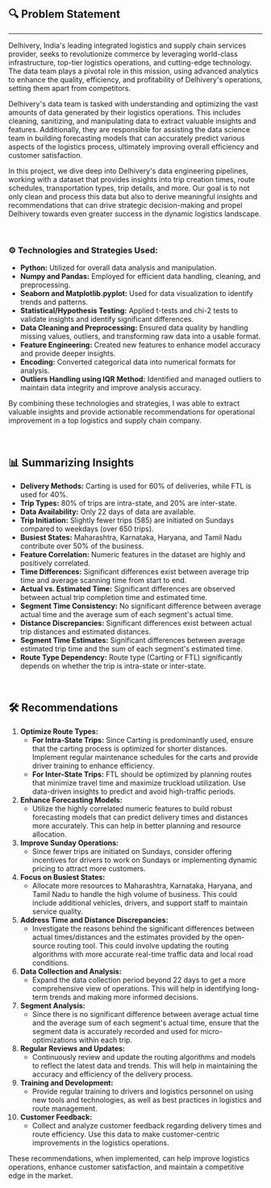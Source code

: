 <h2>🔍 Problem Statement</h2> 
<hr>
<p>Delhivery, India's leading integrated logistics and supply chain services provider, seeks to revolutionize commerce by leveraging world-class infrastructure, top-tier logistics operations, and cutting-edge technology. The data team plays a pivotal role in this mission, using advanced analytics to enhance the quality, efficiency, and profitability of Delhivery's operations, setting them apart from competitors.</p>

<p>Delhivery's data team is tasked with understanding and optimizing the vast amounts of data generated by their logistics operations. This includes cleaning, sanitizing, and manipulating data to extract valuable insights and features. Additionally, they are responsible for assisting the data science team in building forecasting models that can accurately predict various aspects of the logistics process, ultimately improving overall efficiency and customer satisfaction.</p>

<p>In this project, we dive deep into Delhivery's data engineering pipelines, working with a dataset that provides insights into trip creation times, route schedules, transportation types, trip details, and more. Our goal is to not only clean and process this data but also to derive meaningful insights and recommendations that can drive strategic decision-making and propel Delhivery towards even greater success in the dynamic logistics landscape.</p>

<br>

<h3>⚙️ Technologies and Strategies Used:</h3> 
<ul>
   <li><strong>Python:</strong> Utilized for overall data analysis and manipulation.</li>
   <li><strong>Numpy and Pandas:</strong> Employed for efficient data handling, cleaning, and preprocessing.</li>
   <li><strong>Seaborn and Matplotlib.pyplot:</strong> Used for data visualization to identify trends and patterns.</li>
   <li><strong>Statistical/Hypothesis Testing:</strong> Applied t-tests and chi-2 tests to validate insights and identify significant differences.</li>
   <li><strong>Data Cleaning and Preprocessing:</strong> Ensured data quality by handling missing values, outliers, and transforming raw data into a usable format.</li>
   <li><strong>Feature Engineering:</strong> Created new features to enhance model accuracy and provide deeper insights.</li>
   <li><strong>Encoding:</strong> Converted categorical data into numerical formats for analysis.</li>
   <li><strong>Outliers Handling using IQR Method:</strong> Identified and managed outliers to maintain data integrity and improve analysis accuracy.</li>
</ul>

<p>By combining these technologies and strategies, I was able to extract valuable insights and provide actionable recommendations for operational improvement in a top logistics and supply chain company.</p>
<br>

<h2>📊 Summarizing Insights</h2>
<ul>
  <li><strong>Delivery Methods:</strong> Carting is used for 60% of deliveries, while FTL is used for 40%.</li>
  <li><strong>Trip Types:</strong> 80% of trips are intra-state, and 20% are inter-state.</li>
  <li><strong>Data Availability:</strong> Only 22 days of data are available.</li>
  <li><strong>Trip Initiation:</strong> Slightly fewer trips (585) are initiated on Sundays compared to weekdays (over 650 trips).</li>
  <li><strong>Busiest States:</strong> Maharashtra, Karnataka, Haryana, and Tamil Nadu contribute over 50% of the business.</li>
  <li><strong>Feature Correlation:</strong> Numeric features in the dataset are highly and positively correlated.</li>
  <li><strong>Time Differences:</strong> Significant differences exist between average trip time and average scanning time from start to end.</li>
  <li><strong>Actual vs. Estimated Time:</strong> Significant differences are observed between actual trip completion time and estimated time.</li>
  <li><strong>Segment Time Consistency:</strong> No significant difference between average actual time and the average sum of each segment's actual time.</li>
  <li><strong>Distance Discrepancies:</strong> Significant differences exist between actual trip distances and estimated distances.</li>
  <li><strong>Segment Time Estimates:</strong> Significant differences between average estimated trip time and the sum of each segment's estimated time.</li>
  <li><strong>Route Type Dependency:</strong> Route type (Carting or FTL) significantly depends on whether the trip is intra-state or inter-state.</li>
</ul>

<br>

<h2>🛠️ Recommendations</h2>
<ol>
  <li><strong>Optimize Route Types:</strong>
    <ul>
      <li><strong>For Intra-State Trips:</strong> Since Carting is predominantly used, ensure that the carting process is optimized for shorter distances. Implement regular maintenance schedules for the carts and provide driver training to enhance efficiency.</li>
      <li><strong>For Inter-State Trips:</strong> FTL should be optimized by planning routes that minimize travel time and maximize truckload utilization. Use data-driven insights to predict and avoid high-traffic periods.</li>
    </ul>
  </li>
  <li><strong>Enhance Forecasting Models:</strong>
    <ul>
      <li>Utilize the highly correlated numeric features to build robust forecasting models that can predict delivery times and distances more accurately. This can help in better planning and resource allocation.</li>
    </ul>
  </li>
  <li><strong>Improve Sunday Operations:</strong>
    <ul>
      <li>Since fewer trips are initiated on Sundays, consider offering incentives for drivers to work on Sundays or implementing dynamic pricing to attract more customers.</li>
    </ul>
  </li>
  <li><strong>Focus on Busiest States:</strong>
    <ul>
      <li>Allocate more resources to Maharashtra, Karnataka, Haryana, and Tamil Nadu to handle the high volume of business. This could include additional vehicles, drivers, and support staff to maintain service quality.</li>
    </ul>
  </li>
  <li><strong>Address Time and Distance Discrepancies:</strong>
    <ul>
      <li>Investigate the reasons behind the significant differences between actual times/distances and the estimates provided by the open-source routing tool. This could involve updating the routing algorithms with more accurate real-time traffic data and local road conditions.</li>
    </ul>
  </li>
  <li><strong>Data Collection and Analysis:</strong>
    <ul>
      <li>Expand the data collection period beyond 22 days to get a more comprehensive view of operations. This will help in identifying long-term trends and making more informed decisions.</li>
    </ul>
  </li>
  <li><strong>Segment Analysis:</strong>
    <ul>
      <li>Since there is no significant difference between average actual time and the average sum of each segment's actual time, ensure that the segment data is accurately recorded and used for micro-optimizations within each trip.</li>
    </ul>
  </li>
  <li><strong>Regular Reviews and Updates:</strong>
    <ul>
      <li>Continuously review and update the routing algorithms and models to reflect the latest data and trends. This will help in maintaining the accuracy and efficiency of the delivery process.</li>
    </ul>
  </li>
  <li><strong>Training and Development:</strong>
    <ul>
      <li>Provide regular training to drivers and logistics personnel on using new tools and technologies, as well as best practices in logistics and route management.</li>
    </ul>
  </li>
  <li><strong>Customer Feedback:</strong>
    <ul>
      <li>Collect and analyze customer feedback regarding delivery times and route efficiency. Use this data to make customer-centric improvements in the logistics operations.</li>
    </ul>
  </li>
</ol>

<p>These recommendations, when implemented, can help improve logistics operations, enhance customer satisfaction, and maintain a competitive edge in the market.</p>
